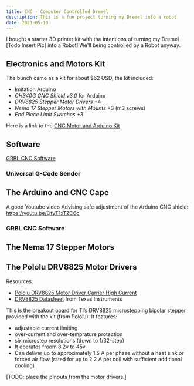 ```yaml
---
title: CNC - Computer Controlled Dremel
description: This is a fun project turning my Dremel into a robot.
date: 2021-05-10
---
```


I bought a starter 3D printer kit with the intentions of turning my
Dremel [Todo Insert Pic] into a Robot! We'll being controlled by a
Robot anyway.  

## Electronics and Motors Kit

The bunch came as a kit for about $62 USD, the kit included:

- Imitation Arduino
- _CH340G CNC Shield v3.0_ for Arduino
- _DRV8825 Stepper Motor Drivers_ +4
- _Nema 17 Stepper Motors with Mounts_ +3 (m3 screws)
- _End Piece Limit Switches_ +3

Here is a link to the [CNC Motor and Arduino Kit](https://www.amazon.com/dp/B07QLM5PG5?psc=1&ref=ppx_yo2_dt_b_product_details)

## Software

[GRBL CNC Software](https://github.com/gnea/grbl)

### Universal G-Code Sender

## The Arduino and CNC Cape

A good Youtube video Advising safe adjustment of the Arduino CNC
shield: https://youtu.be/OfyT1xTZC6o

### GRBL CNC Software

## The Nema 17 Stepper Motors

## The Pololu DRV8825 Motor Drivers

Resources:

- [Pololu DRV8825 Motor Driver Carrier High Current](https://www.pololu.com/product/2133)
- [DRV8825 Datasheet](https://www.ti.com/lit/ds/symlink/drv8825.pdf) from Texas Instruments

This is the breakout board for TI’s DRV8825 microstepping bipolar
stepper provided with the kit (from Pololu). It features:

- adjustable current limiting
- over-current and over-temprature protection
- six microstep resolutions (down to 1/32-step)
- It operates froom 8.2v to 45v
- Can deliver up to approximately 1.5 A per phase without a heat sink or forced air flow
  (rated for up to 2.2 A per coil with sufficient additional cooling)

[TODO: place the pinouts from the motor drivers.]

## 
